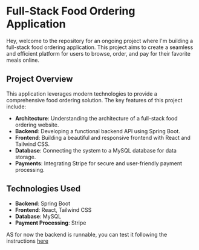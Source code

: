 # Full-Stack Food Ordering Application

Hey, welcome to the repository for an ongoing project where I'm building a full-stack food ordering application. This project aims to create a seamless and efficient platform for users to browse, order, and pay for their favorite meals online.

## Project Overview

This application leverages modern technologies to provide a comprehensive food ordering solution. The key features of this project include:

- **Architecture**: Understanding the architecture of a full-stack food ordering website.
- **Backend**: Developing a functional backend API using Spring Boot.
- **Frontend**: Building a beautiful and responsive frontend with React and Tailwind CSS.
- **Database**: Connecting the system to a MySQL database for data storage.
- **Payments**: Integrating Stripe for secure and user-friendly payment processing.

## Technologies Used

- **Backend**: Spring Boot
- **Frontend**: React, Tailwind CSS
- **Database**: MySQL
- **Payment Processing**: Stripe

AS for now the backend is runnable, you can test it following the instructions [here](https://github.com/mariiamakura/foodPacker/tree/main/foodyApp)
